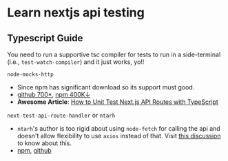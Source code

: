 # Learn nextjs api testing

## Typescript Guide

You need to run a supportive tsc compiler for tests to run in a side-terminal (i.e., `test-watch-compiler`) and it just works, yo!!


`node-mocks-http`
- Since npm has significant download so its support must good.
- [github 700*](https://github.com/howardabrams/node-mocks-http), [npm 400K↓](https://www.npmjs.com/package/node-mocks-http)
-  **Awesome Article**: [How to Unit Test Next.js API Routes with TypeScript](https://www.paigeniedringhaus.com/blog/how-to-unit-test-next-js-api-routes-with-typescript)


`next-test-api-route-handler` or `ntarh`
  - `ntarh`'s author is too rigid about using `node-fetch` for calling the api and doesn't allow flexibility to use `axios` instead of that. Visit [this discussion](https://github.com/Xunnamius/next-test-api-route-handler/discussions/172) to know about this.
  - [npm](https://www.npmjs.com/package/next-test-api-route-handler), [github](https://github.com/Xunnamius/next-test-api-route-handler)
